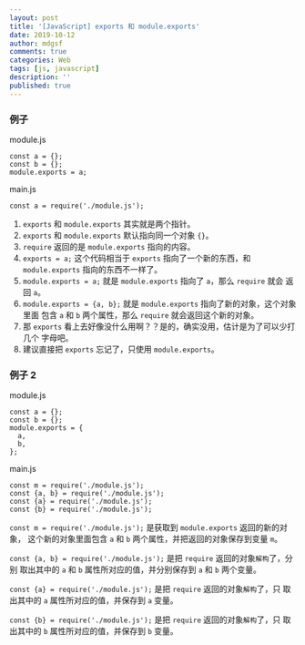 ```yaml
---
layout: post
title: '[JavaScript] exports 和 module.exports'
date: 2019-10-12
author: mdgsf
comments: true
categories: Web
tags: [js, javascript]
description: ''
published: true
---
```


### 例子

module.js

```
const a = {};
const b = {};
module.exports = a;
```

main.js

```
const a = require('./module.js');
```

1. `exports` 和 `module.exports` 其实就是两个指针。
2. `exports` 和 `module.exports` 默认指向同一个对象 `{}`。
3. `require` 返回的是 `module.exports` 指向的内容。
4. `exports = a;` 这个代码相当于 `exports` 指向了一个新的东西，和
   `module.exports` 指向的东西不一样了。
5. `module.exports = a;` 就是 `module.exports` 指向了 `a`，那么 `require` 就会
   返回 `a`。
6. `module.exports = {a, b};` 就是 `module.exports` 指向了新的对象，这个对象里面
   包含 `a` 和 `b` 两个属性，那么 `require` 就会返回这个新的对象。
7. 那 `exports` 看上去好像没什么用啊？？是的，确实没用，估计是为了可以少打几个
   字母吧。
8. 建议直接把 `exports` 忘记了，只使用 `module.exports`。

### 例子 2

module.js

```
const a = {};
const b = {};
module.exports = {
  a,
  b,
};
```

main.js

```
const m = require('./module.js');
const {a, b} = require('./module.js');
const {a} = require('./module.js');
const {b} = require('./module.js');
```

`const m = require('./module.js');` 是获取到 `module.exports` 返回的新的对象，
这个新的对象里面包含 `a` 和 `b` 两个属性，并把返回的对象保存到变量 `m`。

`const {a, b} = require('./module.js');` 是把 `require` 返回的对象`解构`了，分别
取出其中的 `a` 和 `b` 属性所对应的值，并分别保存到 `a` 和 `b` 两个变量。

`const {a} = require('./module.js');` 是把 `require` 返回的对象`解构`了，只
取出其中的 `a` 属性所对应的值，并保存到 `a` 变量。

`const {b} = require('./module.js');` 是把 `require` 返回的对象`解构`了，只
取出其中的 `b` 属性所对应的值，并保存到 `b` 变量。
